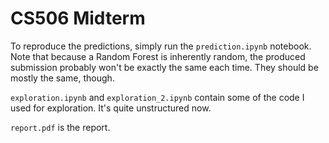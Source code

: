 # CS506 Midterm

To reproduce the predictions, simply run the `prediction.ipynb` notebook. Note that because a Random Forest is inherently random, the produced submission probably won't be exactly the same each time. They should be mostly the same, though.

`exploration.ipynb` and `exploration_2.ipynb` contain some of the code I used for exploration. It's quite unstructured now.

`report.pdf` is the report.